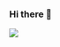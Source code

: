 ### Hi there 👋

<img src="https://github-readme-stats.vercel.app/api?username=yangzheli&show_icons=true&icon_color=0366d6&text_color=24292e&bg_color=ffffff&hide_title=true" />
